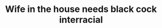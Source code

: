 ---
layout: post
title: Wife in the house needs black cock interracial
duration: '13:48'
view: 150
rate: 2
video: 'https://pornfun.com/embed/30826'
category: 
 - black
 - wife
 - sextape
 - blonde
 - busty
 - gorgeous
tags: 
 - big-black-cock
priority: 0.9
changefreq: daily
---